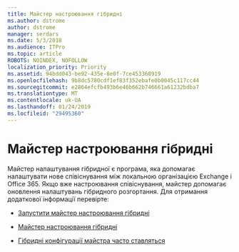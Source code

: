 ```yaml
---
title: Майстер настроювання гібридні
ms.author: dstrome
author: dstrome
manager: serdars
ms.date: 5/3/2018
ms.audience: ITPro
ms.topic: article
ROBOTS: NOINDEX, NOFOLLOW
localization_priority: Priority
ms.assetid: 94bdd043-be92-435e-8e0f-7ce453368919
ms.openlocfilehash: 9b8dc5780cdf1ef83f352ebafe0b0045c117cc44
ms.sourcegitcommit: e2864efcfb493b6e46b662b746661a61232bdba7
ms.translationtype: MT
ms.contentlocale: uk-UA
ms.lasthandoff: 01/24/2019
ms.locfileid: "29495360"
---
```

# <a name="hybrid-configuration-wizard"></a>Майстер настроювання гібридні

Майстер налаштування гібридної є програма, яка допомагає налаштувати нове співіснування між локальною організацією Exchange і Office 365. Якщо вже настроювання співіснування, майстер допомагає оновлення налаштувань гібридного розгортання. Для отримання додаткової інформації перевірте:
  
- [Запустити майстер настроювання гібридні](https://technet.microsoft.com/en-us/library/mt595788%28v=exchg.150%29.aspx)
    
- [Майстер настроювання гібридні](https://technet.microsoft.com/en-us/library/hh529921%28v=exchg.150%29.aspx)
    
- [Гібридні конфігурації майстра часто ставляться](https://technet.microsoft.com/en-us/library/mt488940%28v=exchg.150%29.aspx)
    

